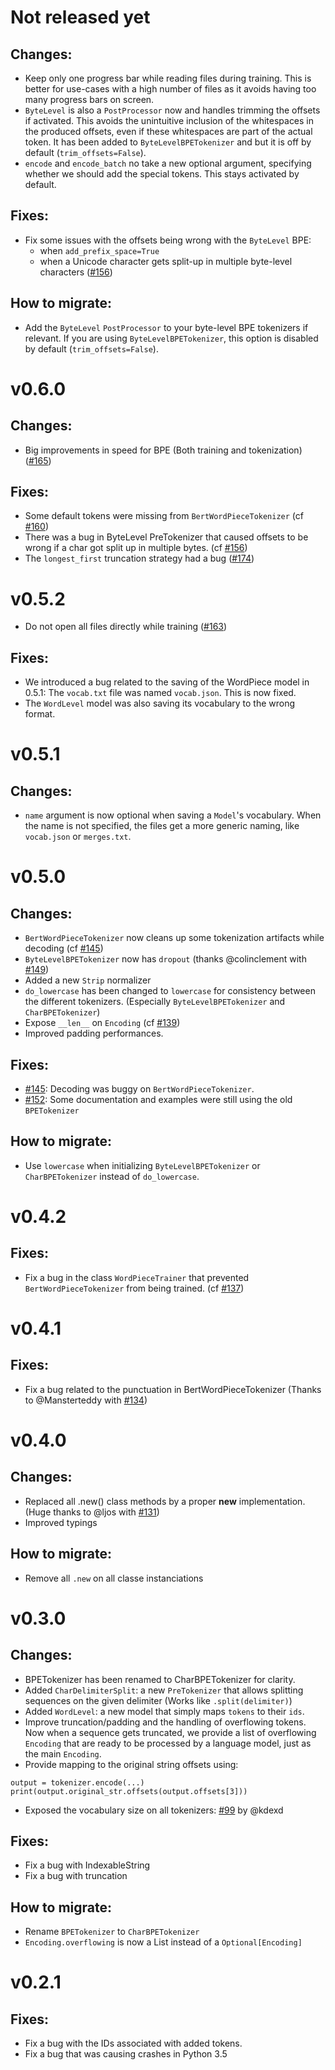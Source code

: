 # Not released yet

## Changes:
- Keep only one progress bar while reading files during training. This is better for use-cases with
a high number of files as it avoids having too many progress bars on screen.
- `ByteLevel` is also a `PostProcessor` now and handles trimming the offsets if activated. This
avoids the unintuitive inclusion of the whitespaces in the produced offsets, even if these
whitespaces are part of the actual token.
It has been added to `ByteLevelBPETokenizer` and but it is off by default (`trim_offsets=False`).
- `encode` and `encode_batch` no take a new optional argument, specifying whether we should add the
special tokens. This stays activated by default.

## Fixes:
- Fix some issues with the offsets being wrong with the `ByteLevel` BPE:
	- when `add_prefix_space=True`
	- when a Unicode character gets split-up in multiple byte-level characters ([#156](https://github.com/huggingface/tokenizers/issues/156))

## How to migrate:
- Add the `ByteLevel` `PostProcessor` to your byte-level BPE tokenizers if relevant. If you are
using `ByteLevelBPETokenizer`, this option is disabled by default (`trim_offsets=False`).

# v0.6.0

## Changes:
- Big improvements in speed for BPE (Both training and tokenization) ([#165](https://github.com/huggingface/tokenizers/pull/165))

## Fixes:
- Some default tokens were missing from `BertWordPieceTokenizer` (cf [#160](https://github.com/huggingface/tokenizers/issues/160))
- There was a bug in ByteLevel PreTokenizer that caused offsets to be wrong if a char got split up
in multiple bytes. (cf [#156](https://github.com/huggingface/tokenizers/pull/156))
- The `longest_first` truncation strategy had a bug ([#174](https://github.com/huggingface/tokenizers/issues/174))

# v0.5.2
- Do not open all files directly while training ([#163](https://github.com/huggingface/tokenizers/issues/163))

## Fixes:
- We introduced a bug related to the saving of the WordPiece model in 0.5.1: The `vocab.txt` file was named
`vocab.json`. This is now fixed.
- The `WordLevel` model was also saving its vocabulary to the wrong format.

# v0.5.1

## Changes:
- `name` argument is now optional when saving a `Model`'s vocabulary. When the name is not specified,
the files get a more generic naming, like `vocab.json` or `merges.txt`.

# v0.5.0

## Changes:
- `BertWordPieceTokenizer` now cleans up some tokenization artifacts while decoding (cf [#145](https://github.com/huggingface/tokenizers/issues/145))
- `ByteLevelBPETokenizer` now has `dropout` (thanks @colinclement with [#149](https://github.com/huggingface/tokenizers/issues/149))
- Added a new `Strip` normalizer
- `do_lowercase` has been changed to `lowercase` for consistency between the different tokenizers. (Especially `ByteLevelBPETokenizer` and `CharBPETokenizer`)
- Expose `__len__` on `Encoding` (cf [#139](https://github.com/huggingface/tokenizers/issues/139))
- Improved padding performances.

## Fixes:
- [#145](https://github.com/huggingface/tokenizers/issues/145): Decoding was buggy on `BertWordPieceTokenizer`.
- [#152](https://github.com/huggingface/tokenizers/issues/152): Some documentation and examples were still using the old `BPETokenizer`

## How to migrate:
- Use `lowercase` when initializing `ByteLevelBPETokenizer` or `CharBPETokenizer` instead of `do_lowercase`.

# v0.4.2

## Fixes:
- Fix a bug in the class `WordPieceTrainer` that prevented `BertWordPieceTokenizer` from being trained. (cf [#137](https://github.com/huggingface/tokenizers/issues/137))

# v0.4.1

## Fixes:
- Fix a bug related to the punctuation in BertWordPieceTokenizer (Thanks to @Mansterteddy with [#134](https://github.com/huggingface/tokenizers/issues/134))

# v0.4.0

## Changes:
- Replaced all .new() class methods by a proper __new__ implementation. (Huge thanks to @ljos with [#131](https://github.com/huggingface/tokenizers/issues/131))
- Improved typings

## How to migrate:
- Remove all `.new` on all classe instanciations

# v0.3.0

## Changes:
- BPETokenizer has been renamed to CharBPETokenizer for clarity.
- Added `CharDelimiterSplit`: a new `PreTokenizer` that allows splitting sequences on the given delimiter (Works like `.split(delimiter)`)
- Added `WordLevel`: a new model that simply maps `tokens` to their `ids`.
- Improve truncation/padding and the handling of overflowing tokens. Now when a sequence gets truncated, we provide a list of overflowing `Encoding` that are ready to be processed by a language model, just as the main `Encoding`.
- Provide mapping to the original string offsets using:
```
output = tokenizer.encode(...)
print(output.original_str.offsets(output.offsets[3]))
```
- Exposed the vocabulary size on all tokenizers: [#99](https://github.com/huggingface/tokenizers/pull/99) by @kdexd

## Fixes:
- Fix a bug with IndexableString
- Fix a bug with truncation

## How to migrate:
- Rename `BPETokenizer` to `CharBPETokenizer`
- `Encoding.overflowing` is now a List instead of a `Optional[Encoding]`

# v0.2.1

## Fixes:
- Fix a bug with the IDs associated with added tokens.
- Fix a bug that was causing crashes in Python 3.5
